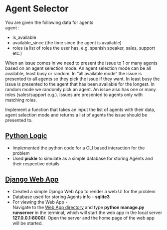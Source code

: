 # Agent Selector
You are given the following data for agents <br>
agent :
* is_available
* available_since (the time since the agent is available)
* roles (a list of roles the user has, e.g. spanish speaker, sales, support etc.) 

When an issue comes in we need to present the issue to 1 or many agents based on an agent selection mode. An agent selection mode can be all available, least busy or random. In “all available mode” the issue is presented to all agents so they pick the issue if they want. In least busy the issue is presented to the agent that has been available for the longest. In random mode we randomly pick an agent. An issue also has one or many roles (sales/support e.g.). Issues are presented to agents only with matching roles.

Implement a function that takes an input the list of agents with their data, agent selection mode and returns a list of agents the issue should be presented to.  

## [Python Logic](https://github.com/SubhradeepSS/Task/tree/master/python%20code)
* Implemented the python code for a CLI based interaction for the problem
* Used **pickle** to simulate as a simple database for storing Agents and their respective details

## [Django Web App](https://github.com/SubhradeepSS/Task/tree/master/Django%20Web%20App)
* Created a simple Django Web App to render a web UI for the problem
* Database used for storing Agents info - **sqlite3**
* For viewing the Web App - <br>
Navigate to the [Web App directory](https://github.com/SubhradeepSS/Task/tree/master/Django%20Web%20App) and type **python manage.py runserver** in the terminal, which will start the web app in the local server **127.0.0.1:8000/**.
Open the server and the home page of the web app will be started.
